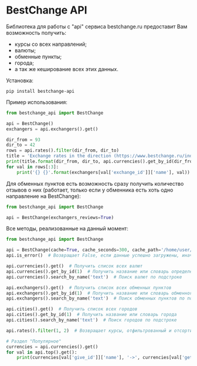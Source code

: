 # BestChange API

Библиотека для работы с "api" сервиса bestchange.ru предоставит Вам возможность получить:

* курсы со всех направлений;
* валюты;
* обменные пункты;
* города;
* а так же кеширование всех этих данных.

Установка:

```console
pip install bestchange-api
```

Пример использования:

```python
from bestchange_api import BestChange

api = BestChange()
exchangers = api.exchangers().get()

dir_from = 93
dir_to = 42
rows = api.rates().filter(dir_from, dir_to)
title = 'Exchange rates in the direction (https://www.bestchange.ru/index.php?from={}&to={}) {} : {}'
print(title.format(dir_from, dir_to, api.currencies().get_by_id(dir_from), api.currencies().get_by_id(dir_to)))
for val in rows[:3]:
    print('{} {}'.format(exchangers[val['exchange_id']]['name'], val))

```

Для обменных пунктов есть возможность сразу получить количество отзывов о них (работает, только если у обменника есть
хоть одно направление на BestChange):

```python
from bestchange_api import BestChange

api = BestChange(exchangers_reviews=True)
```

Все методы, реализованные на данный момент:

```python
from bestchange_api import BestChange

api = BestChange(cache=True, cache_seconds=300, cache_path='/home/user/tmp/')
api.is_error()  # Возвращает False, если данные успешно загружены, иначе текст ошибки

api.currencies().get()  # Получить список всех валют
api.currencies().get_by_id(1)  # Получить название или словарь определенной валюты
api.currencies().search_by_name('text')  # Поиск валют по подстроке

api.exchangers().get()  # Получить список всех обменных пунктов
api.exchangers().get_by_id(1)  # Получить название или словарь обменного пункта
api.exchangers().search_by_name('text')  # Поиск обменных пунктов по подстроке

api.cities().get()  # Получить список всех городов
api.cities().get_by_id(1)  # Получить название или словарь города
api.cities().search_by_name('text')  # Поиск городов по подстроке

api.rates().filter(1, 2)  # Возвращает курсы, отфильтрованный и отсортированных по направлению 

# Раздел "Популярное"
currencies = api.currencies().get()
for val in api.top().get():
    print(currencies[val['give_id']]['name'], '->', currencies[val['get_id']]['name'], ':', round(val['perc'], 2))
```
